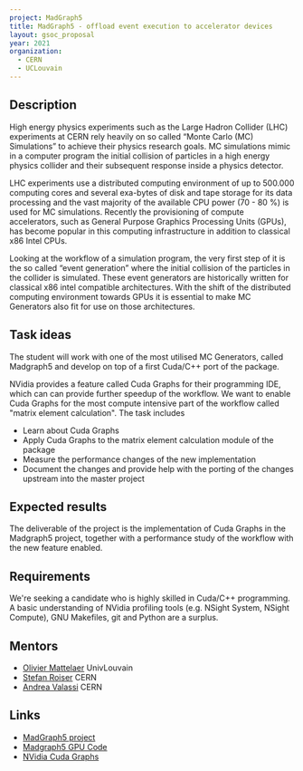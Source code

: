 ```yaml
---
project: MadGraph5
title: MadGraph5 - offload event execution to accelerator devices
layout: gsoc_proposal
year: 2021
organization:
  - CERN
  - UCLouvain
---
```


## Description
High energy physics experiments such as the Large Hadron Collider (LHC) experiments at CERN rely heavily on so called “Monte Carlo (MC) Simulations” to achieve their physics research goals. MC simulations mimic in a computer program the initial collision of particles in a high energy physics collider and their subsequent response inside a physics detector.

LHC experiments use a distributed computing environment of up to 500.000 computing cores and several exa-bytes of disk and tape storage for its data processing and the vast majority of the available CPU power (70 - 80 %) is used for MC simulations. Recently the provisioning of compute accelerators, such as General Purpose Graphics Processing Units (GPUs), has become popular in this computing infrastructure in addition to classical x86 Intel CPUs.

Looking at the workflow of a simulation program, the very first step of it is the so called “event generation” where the initial collision of the particles in the collider is simulated. These event generators are historically written for classical x86 intel compatible architectures. With the shift of the distributed computing environment towards GPUs it is essential to make MC Generators also fit for use on those architectures.

## Task ideas
The student will work with one of the most utilised MC Generators, called Madgraph5 and develop on top of a first Cuda/C++ port of the package.

NVidia provides a feature called Cuda Graphs for their programming IDE, which can can provide further speedup of the workflow. We want to enable Cuda Graphs for the most compute intensive part of the workflow called "matrix element calculation". The task includes

 * Learn about Cuda Graphs
 * Apply Cuda Graphs to the matrix element calculation module of the package
 * Measure the performance changes of the new implementation
 * Document the changes and provide help with the porting of the changes upstream into the master project

## Expected results
The deliverable of the project is the implementation of Cuda Graphs in the Madgraph5 project, together with a performance study of the workflow with the new feature enabled.

## Requirements
We're seeking a candidate who is highly skilled in Cuda/C++ programming. A basic understanding of NVidia profiling tools (e.g. NSight System, NSight Compute), GNU Makefiles, git and Python are a surplus.

## Mentors
  * [Olivier Mattelaer](mailto:olivier.mattelaer@uclouvain.be) UnivLouvain
  * [Stefan Roiser](mailto:stefan.roiser@cern.ch) CERN
  * [Andrea Valassi](mailto:andrea.valassi@cern.ch) CERN

## Links
  * [MadGraph5 project](https://launchpad.net/mg5amcnlo)
  * [Madgraph5 GPU Code](https://madgraph5.github.io/)
  * [NVidia Cuda Graphs](https://developer.nvidia.com/blog/cuda-graphs/)

